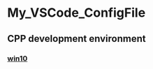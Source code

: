 # My_VSCode_ConfigFile
## CPP development environment
### [win10](https://github.com/RebornHugo/My_VSCode_ConfigFile/tree/master/dot_vscode_win10_cpp)
